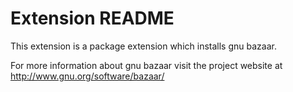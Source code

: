 # Extension README

This extension is a package extension which installs gnu bazaar.

For more information about gnu bazaar visit the project website at
http://www.gnu.org/software/bazaar/


